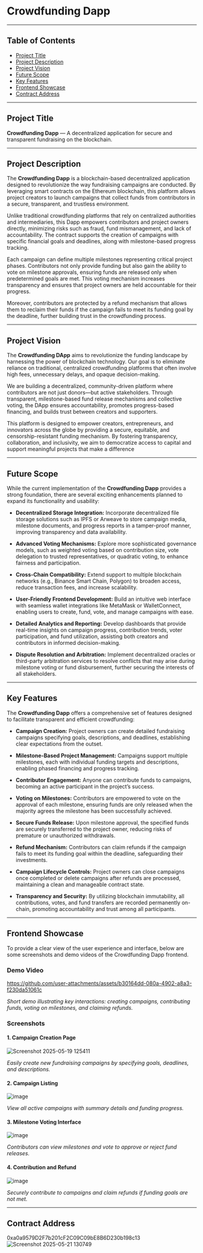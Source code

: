 # Crowdfunding Dapp

---

## Table of Contents
- [Project Title](#project-title)  
- [Project Description](#project-description)  
- [Project Vision](#project-vision)  
- [Future Scope](#future-scope)  
- [Key Features](#key-features)  
- [Frontend Showcase](#frontend-showcase)
- [Contract Address](#contract-address)


---

## Project Title
**Crowdfunding Dapp** — A decentralized application for secure and transparent fundraising on the blockchain.

---

## Project Description
The **Crowdfunding Dapp** is a blockchain-based decentralized application designed to revolutionize the way fundraising campaigns are conducted. By leveraging smart contracts on the Ethereum blockchain, this platform allows project creators to launch campaigns that collect funds from contributors in a secure, transparent, and trustless environment.

Unlike traditional crowdfunding platforms that rely on centralized authorities and intermediaries, this Dapp empowers contributors and project owners directly, minimizing risks such as fraud, fund mismanagement, and lack of accountability. The contract supports the creation of campaigns with specific financial goals and deadlines, along with milestone-based progress tracking.

Each campaign can define multiple milestones representing critical project phases. Contributors not only provide funding but also gain the ability to vote on milestone approvals, ensuring funds are released only when predetermined goals are met. This voting mechanism increases transparency and ensures that project owners are held accountable for their progress.

Moreover, contributors are protected by a refund mechanism that allows them to reclaim their funds if the campaign fails to meet its funding goal by the deadline, further building trust in the crowdfunding process.

---

## Project Vision

The **Crowdfunding DApp** aims to revolutionize the funding landscape by harnessing the power of blockchain technology. Our goal is to eliminate reliance on traditional, centralized crowdfunding platforms that often involve high fees, unnecessary delays, and opaque decision-making.

We are building a decentralized, community-driven platform where contributors are not just donors—but active stakeholders. Through transparent, milestone-based fund release mechanisms and collective voting, the DApp ensures accountability, promotes progress-based financing, and builds trust between creators and supporters.

This platform is designed to empower creators, entrepreneurs, and innovators across the globe by providing a secure, equitable, and censorship-resistant funding mechanism. By fostering transparency, collaboration, and inclusivity, we aim to democratize access to capital and support meaningful projects that make a difference

---

## Future Scope
While the current implementation of the **Crowdfunding Dapp** provides a strong foundation, there are several exciting enhancements planned to expand its functionality and usability:

- **Decentralized Storage Integration:** Incorporate decentralized file storage solutions such as IPFS or Arweave to store campaign media, milestone documents, and progress reports in a tamper-proof manner, improving transparency and data availability.

- **Advanced Voting Mechanisms:** Explore more sophisticated governance models, such as weighted voting based on contribution size, vote delegation to trusted representatives, or quadratic voting, to enhance fairness and participation.

- **Cross-Chain Compatibility:** Extend support to multiple blockchain networks (e.g., Binance Smart Chain, Polygon) to broaden access, reduce transaction fees, and increase scalability.

- **User-Friendly Frontend Development:** Build an intuitive web interface with seamless wallet integrations like MetaMask or WalletConnect, enabling users to create, fund, vote, and manage campaigns with ease.

- **Detailed Analytics and Reporting:** Develop dashboards that provide real-time insights on campaign progress, contribution trends, voter participation, and fund utilization, assisting both creators and contributors in informed decision-making.

- **Dispute Resolution and Arbitration:** Implement decentralized oracles or third-party arbitration services to resolve conflicts that may arise during milestone voting or fund disbursement, further securing the interests of all stakeholders.

---

## Key Features
The **Crowdfunding Dapp** offers a comprehensive set of features designed to facilitate transparent and efficient crowdfunding:

- **Campaign Creation:** Project owners can create detailed fundraising campaigns specifying goals, descriptions, and deadlines, establishing clear expectations from the outset.

- **Milestone-Based Project Management:** Campaigns support multiple milestones, each with individual funding targets and descriptions, enabling phased financing and progress tracking.

- **Contributor Engagement:** Anyone can contribute funds to campaigns, becoming an active participant in the project’s success.

- **Voting on Milestones:** Contributors are empowered to vote on the approval of each milestone, ensuring funds are only released when the majority agrees the milestone has been successfully achieved.

- **Secure Funds Release:** Upon milestone approval, the specified funds are securely transferred to the project owner, reducing risks of premature or unauthorized withdrawals.

- **Refund Mechanism:** Contributors can claim refunds if the campaign fails to meet its funding goal within the deadline, safeguarding their investments.

- **Campaign Lifecycle Controls:** Project owners can close campaigns once completed or delete campaigns after refunds are processed, maintaining a clean and manageable contract state.

- **Transparency and Security:** By utilizing blockchain immutability, all contributions, votes, and fund transfers are recorded permanently on-chain, promoting accountability and trust among all participants.

---

## Frontend Showcase

To provide a clear view of the user experience and interface, below are some screenshots and demo videos of the Crowdfunding Dapp frontend.

### Demo Video

https://github.com/user-attachments/assets/b30164dd-080a-4902-a8a3-f230da51061c

*Short demo illustrating key interactions: creating campaigns, contributing funds, voting on milestones, and claiming refunds.*

### Screenshots

#### 1. Campaign Creation Page  
![Screenshot 2025-05-19 125411](https://github.com/user-attachments/assets/6f1b12f8-5f97-4b85-84e6-d46b2dde792d)

_Easily create new fundraising campaigns by specifying goals, deadlines, and descriptions._

#### 2. Campaign Listing  
![image](https://github.com/user-attachments/assets/2d36dfc1-b870-49f5-b4de-531688d6bf93) 

_View all active campaigns with summary details and funding progress._

#### 3. Milestone Voting Interface  
![image](https://github.com/user-attachments/assets/c0cdc4a4-0b41-4640-949a-bac14bb976ad)

_Contributors can view milestones and vote to approve or reject fund releases._

#### 4. Contribution and Refund  
![image](https://github.com/user-attachments/assets/57e8d682-2fd4-41b8-af99-b489477f7bd6)

_Securely contribute to campaigns and claim refunds if funding goals are not met._

---

 ## Contract Address
 0xa0a9579D2F7b201cF2C09C09bE8B6D230b198c13
 ![Screenshot 2025-05-21 130749](https://github.com/user-attachments/assets/60644c0b-4392-4c45-ab0e-70295f50710d)
